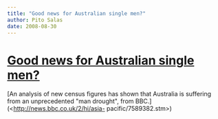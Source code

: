 ```yaml
---
title: "Good news for Australian single men?"
author: Pito Salas
date: 2008-08-30
---
```

# [Good news for Australian single men?](None)




[An analysis of new census figures has shown that Australia is suffering from
an unprecedented "man drought", from BBC.](<http://news.bbc.co.uk/2/hi/asia-
pacific/7589382.stm>)


